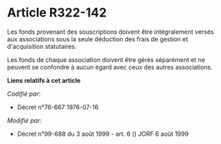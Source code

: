 # Article R322-142

Les fonds provenant des souscriptions doivent être intégralement versés aux associations sous la seule déduction des frais de
gestion et d'acquisition statutaires.

Les fonds de chaque association doivent être gérés séparément et ne peuvent se confondre à aucun égard avec ceux des autres
associations.

**Liens relatifs à cet article**

_Codifié par_:

  - Décret n°76-667 1976-07-16

_Modifié par_:

  - Décret n°99-688 du 3 août 1999 - art. 6 () JORF 6 août 1999
